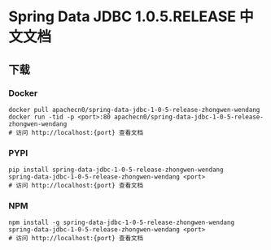 # Spring Data JDBC 1.0.5.RELEASE 中文文档

## 下载

### Docker

```
docker pull apachecn0/spring-data-jdbc-1-0-5-release-zhongwen-wendang
docker run -tid -p <port>:80 apachecn0/spring-data-jdbc-1-0-5-release-zhongwen-wendang
# 访问 http://localhost:{port} 查看文档
```

### PYPI

```
pip install spring-data-jdbc-1-0-5-release-zhongwen-wendang
spring-data-jdbc-1-0-5-release-zhongwen-wendang <port>
# 访问 http://localhost:{port} 查看文档
```

### NPM

```
npm install -g spring-data-jdbc-1-0-5-release-zhongwen-wendang
spring-data-jdbc-1-0-5-release-zhongwen-wendang <port>
# 访问 http://localhost:{port} 查看文档
```